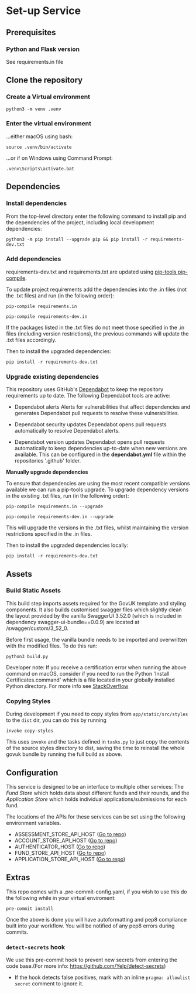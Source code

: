 # Set-up Service

## **Prerequisites**

### Python and Flask version
See requirements.in file

## **Clone the repository**

### Create a Virtual environment

    python3 -m venv .venv

### Enter the virtual environment

...either macOS using bash:

    source .venv/bin/activate

...or if on Windows using Command Prompt:

    .venv\Scripts\activate.bat

## **Dependencies**

### Install dependencies

From the top-level directory enter the following command to install pip and the dependencies of the project, including local development dependencies:

    python3 -m pip install --upgrade pip && pip install -r requirements-dev.txt

### Add dependencies

requirements-dev.txt and requirements.txt are updated using [pip-tools pip-compile](https://github.com/jazzband/pip-tools).

To update project requirements add the dependencies into the .in files (not the .txt files) and run (in the following order):

    pip-compile requirements.in

    pip-compile requirements-dev.in

If the packages listed in the .txt files do not meet those specified in the .in files (including version restrictions), the previous commands will update the .txt files accordingly.

Then to install the upgraded dependencies:

    pip install -r requirements-dev.txt

### Upgrade existing dependencies

This repository uses GitHub's [Dependabot](https://github.com/dependabot) to keep the repository requirements up to date. The following Dependabot tools are active:

- Dependabot alerts
Alerts for vulnerabilities that affect dependencies and generates Dependabot pull requests to resolve these vulnerabilities.

- Dependabot security updates
Dependabot opens pull requests automatically to resolve Dependabot alerts.

- Dependabot version updates
Dependabot opens pull requests automatically to keep dependencies up-to-date when new versions are available. This can be configured in the **dependabot.yml** file within the repositories '.github' folder.

**Manually upgrade dependencies**

To ensure that dependencies are using the most recent compatible versions available we can run a pip-tools upgrade. To upgrade dependency versions in the existing .txt files, run (in the following order):

    pip-compile requirements.in --upgrade

    pip-compile requirements-dev.in --upgrade

This will upgrade the versions in the .txt files, whilst maintaining the version restrictions specified in the .in files.

Then to install the upgraded dependencies locally:

    pip install -r requirements-dev.txt

## Assets

### Build Static Assets

This build step imports assets required for the GovUK template and styling components.
It also builds customised swagger files which slightly clean the layout provided by the vanilla SwaggerUI 3.52.0 (which is included in dependency swagger-ui-bundle==0.0.9) are located at /swagger/custom/3_52_0.

Before first usage, the vanilla bundle needs to be imported and overwritten with the modified files. To do this run:

    python3 build.py

Developer note: If you receive a certification error when running the above command on macOS,
consider if you need to run the Python
'Install Certificates.command' which is a file located in your globally installed Python directory. For more info see [StackOverflow](https://stackoverflow.com/questions/52805115/certificate-verify-failed-unable-to-get-local-issuer-certificate)

### Copying Styles
During development if you need to copy styles from `app/static/src/styles` to the `dist` dir, you can do this by running

    invoke copy-styles

This uses `invoke` and the tasks defined in `tasks.py` to just copy the contents of the source styles directory to dist, saving the time to reinstall the whole govuk bundle by running the full build as above.

## Configuration

This service is designed to be an interface to multiple other services: The *Fund Store* which holds data about different funds and their rounds, and the *Application Store* which holds individual applications/submissions for each fund.

The locations of the APIs for these services can be set using the following environment variables.

- ASSESSMENT_STORE_API_HOST ([Go to repo](https://github.com/communitiesuk/funding-service-design-assessment-store))
- ACCOUNT_STORE_API_HOST ([Go to repo](https://github.com/communitiesuk/funding-service-design-account-store))
- AUTHENTICATOR_HOST ([Go to repo](https://github.com/communitiesuk/funding-service-design-authenticator))
- FUND_STORE_API_HOST ([Go to repo](https://github.com/communitiesuk/funding-service-design-fund-store))
- APPLICATION_STORE_API_HOST ([Go to repo](https://github.com/communitiesuk/funding-service-design-application-store))

## Extras

This repo comes with a .pre-commit-config.yaml, if you wish to use this do
the following while in your virtual enviroment:

    pre-commit install

Once the above is done you will have autoformatting and pep8 compliance built
into your workflow. You will be notified of any pep8 errors during commits.

### `detect-secrets` hook
We use this pre-commit hook to prevent new secrets from entering the code base.(For more info: https://github.com/Yelp/detect-secrets)
- If the hook detects false positives, mark with an inline `pragma: allowlist secret` comment to ignore it.
